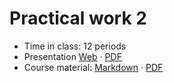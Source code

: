 # Practical work 2

- Time in class: 12 periods
- Presentation
  [Web](https://heig-vd-dai-course.github.io/heig-vd-dai-course/16-practical-work-2/)
  ·
  [PDF](https://heig-vd-dai-course.github.io/heig-vd-dai-course/16-practical-work-2/16-practical-work-2-presentation.pdf)
- Course material: [Markdown](./COURSE_MATERIAL.md) ·
  [PDF](https://heig-vd-dai-course.github.io/heig-vd-dai-course/16-practical-work-2/16-practical-work-2-course-material.pdf)
